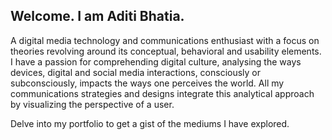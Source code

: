 ## Welcome. I am Aditi Bhatia.

A digital media technology and communications enthusiast with a focus on theories revolving around its conceptual, behavioral and usability elements. I have a passion for comprehending digital culture, analysing the ways devices, digital and social media interactions, consciously or subconsciously, impacts the ways one perceives the world. All my communications strategies and designs integrate this analytical approach by visualizing the perspective of a user.

Delve into my portfolio to get a gist of the mediums I have explored.
